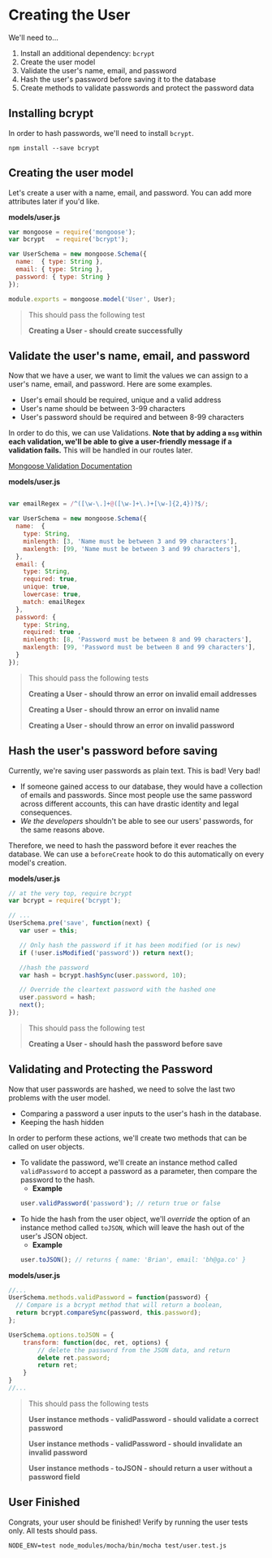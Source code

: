 # Creating the User

We'll need to...

1. Install an additional dependency: `bcrypt`
2. Create the user model
3. Validate the user's name, email, and password
4. Hash the user's password before saving it to the database
5. Create methods to validate passwords and protect the password data

## Installing bcrypt

In order to hash passwords, we'll need to install `bcrypt`.

```
npm install --save bcrypt
```

## Creating the user model

Let's create a user with a name, email, and password. You can add more attributes later if you'd like.

**models/user.js**

```js
var mongoose = require('mongoose');
var bcrypt   = require('bcrypt');

var UserSchema = new mongoose.Schema({
  name:  { type: String },
  email: { type: String },
  password: { type: String }
});

module.exports = mongoose.model('User', User);

```

> This should pass the following test
>
> **Creating a User - should create successfully**

## Validate the user's name, email, and password

Now that we have a user, we want to limit the values we can assign to a user's name, email, and password. Here are some examples.

* User's email should be required, unique and a valid address
* User's name should be between 3-99 characters
* User's password should be required and between 8-99 characters

In order to do this, we can use Validations. __Note that by adding a `msg` within each validation, we'll be able to give a user-friendly message if a validation fails.__ This will be handled in our routes later.

[Mongoose Validation Documentation](http://mongoosejs.com/docs/validation.html)

**models/user.js**

```js

var emailRegex = /^([\w-\.]+@([\w-]+\.)+[\w-]{2,4})?$/;

var UserSchema = new mongoose.Schema({
  name:  {
    type: String,
    minlength: [3, 'Name must be between 3 and 99 characters'],
    maxlength: [99, 'Name must be between 3 and 99 characters'],
  },
  email: {
    type: String,
    required: true,
    unique: true,
    lowercase: true,
    match: emailRegex
  },
  password: {
    type: String,
    required: true ,
    minlength: [8, 'Password must be between 8 and 99 characters'],
    maxlength: [99, 'Password must be between 8 and 99 characters'],
  }
});

```

> This should pass the following tests
>
> **Creating a User - should throw an error on invalid email addresses**
>
> **Creating a User - should throw an error on invalid name**
>
> **Creating a User - should throw an error on invalid password**

## Hash the user's password before saving

Currently, we're saving user passwords as plain text. This is bad! Very bad!

* If someone gained access to our database, they would have a collection of emails and passwords. Since most people use the same password across different accounts, this can have drastic identity and legal consequences.
* *We the developers* shouldn't be able to see our users' passwords, for the same reasons above.

Therefore, we need to hash the password before it ever reaches the database. We can use a `beforeCreate` hook to do this automatically on every model's creation.

**models/user.js**

```js
// at the very top, require bcrypt
var bcrypt = require('bcrypt');

// ...
UserSchema.pre('save', function(next) {
   var user = this;

   // Only hash the password if it has been modified (or is new)
   if (!user.isModified('password')) return next();

   //hash the password
   var hash = bcrypt.hashSync(user.password, 10);

   // Override the cleartext password with the hashed one
   user.password = hash;
   next();
});
```

> This should pass the following test
>
> **Creating a User - should hash the password before save**

## Validating and Protecting the Password

Now that user passwords are hashed, we need to solve the last two problems with the user model.

* Comparing a password a user inputs to the user's hash in the database.
* Keeping the hash hidden

In order to perform these actions, we'll create two methods that can be called on user objects.

* To validate the password, we'll create an instance method called `validPassword` to accept a password as a parameter, then compare the password to the hash.
  * **Example**
  ```js
  user.validPassword('password'); // return true or false
  ```
* To hide the hash from the user object, we'll *override* the option of an instance method called `toJSON`, which will leave the hash out of the user's JSON object.
  * **Example**
  ```js
  user.toJSON(); // returns { name: 'Brian', email: 'bh@ga.co' }
  ```

**models/user.js**

```js
//...
UserSchema.methods.validPassword = function(password) {
  // Compare is a bcrypt method that will return a boolean,
  return bcrypt.compareSync(password, this.password);
};

UserSchema.options.toJSON = {
    transform: function(doc, ret, options) {
        // delete the password from the JSON data, and return
        delete ret.password;
        return ret;
    }
}
//...
```

> This should pass the following tests
>
> **User instance methods - validPassword - should validate a correct password**
>
> **User instance methods - validPassword - should invalidate an invalid password**
>
> **User instance methods - toJSON - should return a user without a password field**

## User Finished

Congrats, your user should be finished! Verify by running the user tests only. All tests should pass.

```
NODE_ENV=test node_modules/mocha/bin/mocha test/user.test.js
```
